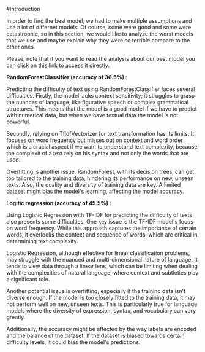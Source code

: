 #Introduction

In order to find the best model, we had to make multiple assumptions and use
a lot of differnet models. Of course, some were good and some were catastrophic,
so in this section, we would like to analyze the worst models that we use and 
maybe explain why they were so terrible compare to the other ones.

Please, note that if you want to read the analysis about our
best model you can click on this [link](https://github.com/Oglo/Project-DSML/blob/main/Analysis%20of%20the%20models/The%20best%20model)
 to access it directly.

**RandomForestClassifier (accuracy of 36.5%) :**

Predicting the difficulty of text using RandomForestClassifier faces several difficulties. 
Firstly, the model lacks context sensitivity; it struggles to grasp the nuances of language,
like figurative speech or complex grammatical structures. This means that the model is a good
model if we have to predict with numerical data, but when we have textual data the model is
not powerful. 

Secondly, relying on TfidfVectorizer for text transformation has its limits.
It focuses on word frequency but misses out on context and word order which is 
a crucial aspect if we want to understand text complexity, because the complexit
of a text rely on his syntax and not only the words that are used.

Overfitting is another issue. RandomForest, with its decision trees,
can get too tailored to the training data, hindering its performance on new,
unseen texts. Also, the quality and diversity of training data are key.
A limited dataset might bias the model's learning, affecting the model accuracy.


**Logitic regression (accuracy of 45.5%) :**

Using Logistic Regression with TF-IDF for predicting the difficulty of texts also
presents some difficulties. 
One key issue is the TF-IDF model's focus on word frequency. While this approach
captures the importance of certain words, it overlooks the context and sequence of words,
which are critical in determining text complexity.

Logistic Regression, although effective for linear classification problems,
may struggle with the nuanced and multi-dimensional nature of language.
It tends to view data through a linear lens, which can be limiting when dealing
with the complexities of natural language, where context and subtleties play a significant role.

Another potential issue is overfitting, especially if the training data isn't diverse enough.
If the model is too closely fitted to the training data, it may not perform well on new,
unseen texts. This is particularly true for language models where the diversity of expression,
syntax, and vocabulary can vary greatly.

Additionally, the accuracy might be affected by the way labels are encoded and the balance of
the dataset. If the dataset is biased towards certain difficulty levels,
it could bias the model's predictions.